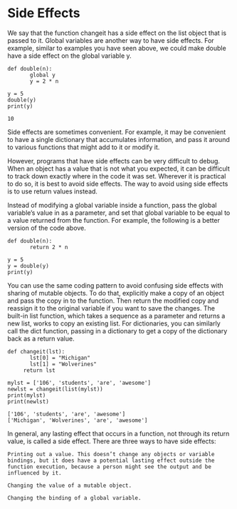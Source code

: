 # Side Effects

We say that the function changeit has a side effect on the list object that is passed to it. Global variables are another way to have side effects. For example, similar to examples you have seen above, we could make double have a side effect on the global variable y.
```
def double(n):
	   global y
	   y = 2 * n
	
y = 5
double(y)
print(y)

10
```
Side effects are sometimes convenient. For example, it may be convenient to have a single dictionary that accumulates information, and pass it around to various functions that might add to it or modify it.

However, programs that have side effects can be very difficult to debug. When an object has a value that is not what you expected, it can be difficult to track down exactly where in the code it was set. Wherever it is practical to do so, it is best to avoid side effects. The way to avoid using side effects is to use return values instead.

Instead of modifying a global variable inside a function, pass the global variable’s value in as a parameter, and set that global variable to be equal to a value returned from the function. For example, the following is a better version of the code above.
```
def double(n):
	   return 2 * n
	
y = 5
y = double(y)
print(y)
```

You can use the same coding pattern to avoid confusing side effects with sharing of mutable objects. To do that, explicitly make a copy of an object and pass the copy in to the function. Then return the modified copy and reassign it to the original variable if you want to save the changes. The built-in list function, which takes a sequence as a parameter and returns a new list, works to copy an existing list. For dictionaries, you can similarly call the dict function, passing in a dictionary to get a copy of the dictionary back as a return value.
```
def changeit(lst):
	   lst[0] = "Michigan"
	   lst[1] = "Wolverines"
     return lst
	
mylst = ['106', 'students', 'are', 'awesome']
newlst = changeit(list(mylst))
print(mylst)
print(newlst)

['106', 'students', 'are', 'awesome']
['Michigan', 'Wolverines', 'are', 'awesome']
```

In general, any lasting effect that occurs in a function, not through its return value, is called a side effect. There are three ways to have side effects:

    Printing out a value. This doesn’t change any objects or variable bindings, but it does have a potential lasting effect outside the function execution, because a person might see the output and be influenced by it.

    Changing the value of a mutable object.

    Changing the binding of a global variable.
